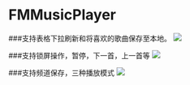 # FMMusicPlayer

###支持表格下拉刷新和将喜欢的歌曲保存至本地。
![](http://img.blog.csdn.net/20160103230015592?watermark/2/text/aHR0cDovL2Jsb2cuY3Nkbi5uZXQv/font/5a6L5L2T/fontsize/400/fill/I0JBQkFCMA==/dissolve/70/gravity/Center)


###支持锁屏操作，暂停，下一首，上一首等
![](http://img.blog.csdn.net/20160103230031158?watermark/2/text/aHR0cDovL2Jsb2cuY3Nkbi5uZXQv/font/5a6L5L2T/fontsize/400/fill/I0JBQkFCMA==/dissolve/70/gravity/Center)


###支持频道保存，三种播放模式
![](http://img.blog.csdn.net/20160103225957251?watermark/2/text/aHR0cDovL2Jsb2cuY3Nkbi5uZXQv/font/5a6L5L2T/fontsize/400/fill/I0JBQkFCMA==/dissolve/70/gravity/Center)

